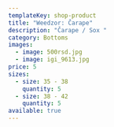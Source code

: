 ```yaml
---
templateKey: shop-product
title: "Weedzor: Čarape"
description: "Čarape / Sox "
category: Bottoms
images:
  - image: 500rsd.jpg
  - image: igi_9613.jpg
price: 5
sizes:
  - size: 35 - 38
    quantity: 5
  - size: 38 - 42
    quantity: 5
available: true
---
```

